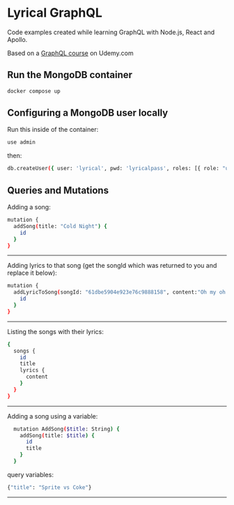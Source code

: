 # Lyrical GraphQL

Code examples created while learning GraphQL with Node.js, React and Apollo.

Based on a [GraphQL course](https://www.udemy.com/course/graphql-with-react-course) on Udemy.com

## Run the MongoDB container

```bash
docker compose up
```

## Configuring a MongoDB user locally

Run this inside of the container:

```bash
use admin
```

then:

```bash
db.createUser({ user: 'lyrical', pwd: 'lyricalpass', roles: [{ role: "userAdminAnyDatabase", db: "admin" }, { role: "readWriteAnyDatabase", db: "admin" }] });
```

## Queries and Mutations

Adding a song:

```bash
mutation {
  addSong(title: "Cold Night") {
    id
  }  
}
```

___

Adding lyrics to that song (get the songId which was returned to you and replace it below):

```bash
mutation {
  addLyricToSong(songId: "61dbe5904e923e76c9888158", content:"Oh my oh my it's a cold night") {
    id
  }  
}
```

___

Listing the songs with their lyrics:

```bash
{
  songs {
    id
    title
    lyrics {
      content
    }
  }
}
```

___

Adding a song using a variable:

```bash
  mutation AddSong($title: String) {
    addSong(title: $title) {
      id
      title
    }
  }
```

query variables:

```bash
{"title": "Sprite vs Coke"}
```

___
